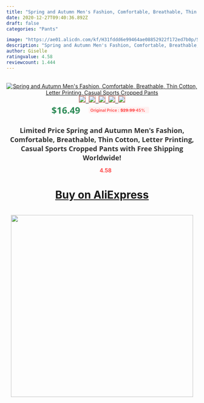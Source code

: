 ```yaml
---
title: "Spring and Autumn Men's Fashion, Comfortable, Breathable, Thin Cotton, Letter Printing, Casual Sports Cropped Pants"
date: 2020-12-27T09:40:36.892Z
draft: false
categories: "Pants"

image: "https://ae01.alicdn.com/kf/H31fddd6e99464ae08852922f172ed7b0p/Spring-and-Autumn-Men-s-Fashion-Comfortable-Breathable-Thin-Cotton-Letter-Printing-Casual-Sports-Cropped-Pants.jpg"
description: "Spring and Autumn Men's Fashion, Comfortable, Breathable, Thin Cotton, Letter Printing, Casual Sports Cropped Pants"
author: Giselle
ratingvalue: 4.58
reviewcount: 1.444
---
```

<br>
<div style="text-align: center;">
<a href="https://s.click.aliexpress.com/e/_ArAoMz" target="_blank" rel="nofollow noopener noreferrer"><img alt="Spring and Autumn Men's Fashion, Comfortable, Breathable, Thin Cotton, Letter Printing, Casual Sports Cropped Pants" class="magnifier-image" src="https://ae01.alicdn.com/kf/H31fddd6e99464ae08852922f172ed7b0p/Spring-and-Autumn-Men-s-Fashion-Comfortable-Breathable-Thin-Cotton-Letter-Printing-Casual-Sports-Cropped-Pants.jpg_640x640.jpg">
<br>
<img style="border:1px solid salmon" src="https://ae01.alicdn.com/kf/H31fddd6e99464ae08852922f172ed7b0p/Spring-and-Autumn-Men-s-Fashion-Comfortable-Breathable-Thin-Cotton-Letter-Printing-Casual-Sports-Cropped-Pants.jpg_120x120.jpg">&nbsp;&nbsp;<img style="border:1px solid salmon" src="https://ae01.alicdn.com/kf/H65f9c35ff1f148189df3befc9fd57845A/Spring-and-Autumn-Men-s-Fashion-Comfortable-Breathable-Thin-Cotton-Letter-Printing-Casual-Sports-Cropped-Pants.jpg_120x120.jpg">&nbsp;&nbsp;<img style="border:1px solid salmon" src="https://ae01.alicdn.com/kf/H237f856b982743369d72fb6a3ea52c39g/Spring-and-Autumn-Men-s-Fashion-Comfortable-Breathable-Thin-Cotton-Letter-Printing-Casual-Sports-Cropped-Pants.jpg_120x120.jpg">&nbsp;&nbsp;<img style="border:1px solid salmon" src="https://ae01.alicdn.com/kf/H625217151cf74b41b5baa9ed787381ffw/Spring-and-Autumn-Men-s-Fashion-Comfortable-Breathable-Thin-Cotton-Letter-Printing-Casual-Sports-Cropped-Pants.jpg_120x120.jpg">&nbsp;&nbsp;<img style="border:1px solid salmon" src="https://ae01.alicdn.com/kf/Hd293e003bc434822bcfdd6a2d1fc8e8fa/Spring-and-Autumn-Men-s-Fashion-Comfortable-Breathable-Thin-Cotton-Letter-Printing-Casual-Sports-Cropped-Pants.jpg_120x120.jpg"></a></div><br0>
<div style="text-align: center;"><span style="background-color: white; border: 0px; box-sizing: border-box; color: seagreen; display: inline-block; font-family: &quot;open sans&quot; , &quot;arial&quot; , &quot;helvetica&quot; , sans-serif , &quot;heiti&quot;; font-size: 24px; font-stretch: inherit; font-weight: 700; line-height: inherit; margin: 0px 10px 0px 0px; padding: 0px; vertical-align: middle;">$16.49 </span>
<span style="background: rgb(255 , 241 , 241); border-radius: 3px; border: 0px; box-sizing: border-box; color: #ff4747; display: inline-block; font-family: inherit; font-size: 12px; font-stretch: inherit; font-style: inherit; font-variant: inherit; font-weight: 600; line-height: inherit; margin: 0px; padding: 2px 5px; transform: scale(0.9); vertical-align: middle;">Original Price : <b style="text-decoration: line-through;">$29.99 </b> 45%&nbsp;&nbsp;</span></div>
<h1 style="color: #333333; display: inline-block; font-family: &quot;open sans&quot; , &quot;arial&quot; , &quot;helvetica&quot; , sans-serif , &quot;heiti&quot;; font-size: 18px; font-stretch: inherit; font-weight: 700; text-align: center;">Limited Price Spring and Autumn Men's Fashion, Comfortable, Breathable, Thin Cotton, Letter Printing, Casual Sports Cropped Pants with Free Shipping Worldwide!</h1>
<div style="color: #ff4747; text-align: center;">
<img src="https://4.bp.blogspot.com/-M0ZcTcb-5uY/XleCXlxnR4I/AAAAAAAAAEc/OrjgMkXV1oMQFaCRZj5HQwOCBcu3w1FegCPcBGAYYCw/s1600/star.png" style="height: 15px;">&nbsp;<b>4.58</b></div>
<div class="button_cont" align="center"><a class="buynow_a" href="https://s.click.aliexpress.com/e/_ArAoMz" target="_blank" rel="nofollow noopener noreferrer"><H1>Buy on AliExpress</H1></a></div><br>
<div class="separator" style="clear: both; text-align: center;">
<img src="https://lh3.googleusercontent.com/-pTy5HemUv9M/XlePHvY0dAI/AAAAAAAAAE4/0nX5iRUoIWY8eMW9Dpxeirr157OZliDIgCLcBGAsYHQ/s1600/badge.gif" width="480">
</div>
